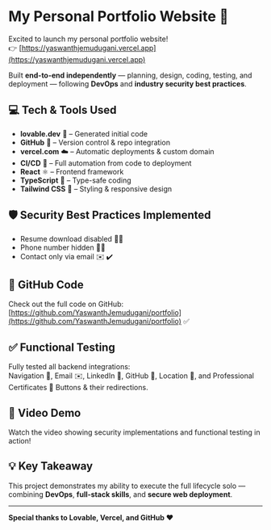 # My Personal Portfolio Website 🚀

Excited to launch my personal portfolio website!  
👉 [https://yaswanthjemudugani.vercel.app](https://yaswanthjemudugani.vercel.app)

Built **end-to-end independently** — planning, design, coding, testing, and deployment — following **DevOps** and **industry security best practices**.

## 💻 Tech & Tools Used
- **lovable.dev** 🤖 – Generated initial code  
- **GitHub** 🐙 – Version control & repo integration  
- **vercel.com** ☁️ – Automatic deployments & custom domain  
- **CI/CD** 🔄 – Full automation from code to deployment  
- **React** ⚛️ – Frontend framework  
- **TypeScript** 📝 – Type-safe coding  
- **Tailwind CSS** 🎨 – Styling & responsive design  

## 🛡 Security Best Practices Implemented
- Resume download disabled 📄❌  
- Phone number hidden 📵❌  
- Contact only via email ✉️ ✔️  

## 🔗 GitHub Code
Check out the full code on GitHub: [https://github.com/YaswanthJemudugani/portfolio](https://github.com/YaswanthJemudugani/portfolio) ✅

## ✅ Functional Testing
Fully tested all backend integrations:  
Navigation 🧭, Email ✉️, LinkedIn 🔗, GitHub 🐙, Location 📍, and Professional Certificates 🏅 Buttons & their redirections.

## 🎥 Video Demo
Watch the video showing security implementations and functional testing in action!

## 💡 Key Takeaway
This project demonstrates my ability to execute the full lifecycle solo — combining **DevOps**, **full-stack skills**, and **secure web deployment**.

---

**Special thanks to Lovable, Vercel, and GitHub ❤️**
